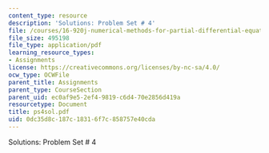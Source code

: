 ```yaml
---
content_type: resource
description: 'Solutions: Problem Set # 4'
file: /courses/16-920j-numerical-methods-for-partial-differential-equations-sma-5212-spring-2003/0dc35d8c187c18316f7c858757e40cda_ps4sol.pdf
file_size: 495198
file_type: application/pdf
learning_resource_types:
- Assignments
license: https://creativecommons.org/licenses/by-nc-sa/4.0/
ocw_type: OCWFile
parent_title: Assignments
parent_type: CourseSection
parent_uid: ec0af9e5-2ef4-9819-c6d4-70e2856d419a
resourcetype: Document
title: ps4sol.pdf
uid: 0dc35d8c-187c-1831-6f7c-858757e40cda
---
```

Solutions: Problem Set # 4